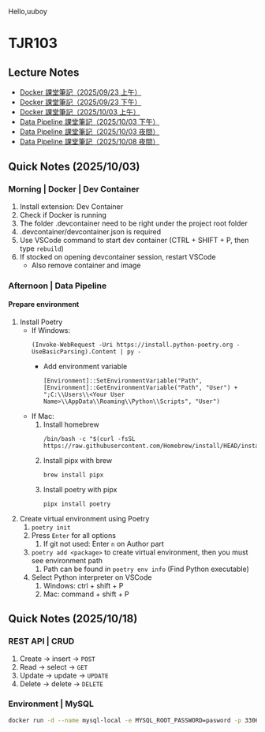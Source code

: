 Hello,uuboy
# TJR103

## Lecture Notes
- [Docker 課堂筆記（2025/09/23 上午）](docs/Tibame%2020250923%20docker%20morning.md)
- [Docker 課堂筆記（2025/09/23 下午）](docs/Tibame%2020250923%20docker%20afternoon.md)
- [Docker 課堂筆記（2025/10/03 上午）](docs/Tibame%2020251003%20docker%20morning.md)
- [Data Pipeline 課堂筆記（2025/10/03 下午）](docs/Tibame%2020251003%20datapipeline%20afternoon.md)
- [Data Pipeline 課堂筆記（2025/10/03 夜間）](docs/Tibame%2020251003%20datapipeline%20night.md)
- [Data Pipeline 課堂筆記（2025/10/08 夜間）](docs/Tibame%2020251008%20datapipeline%20night.md)

## Quick Notes (2025/10/03)

### Morning | Docker | Dev Container
1. Install extension: Dev Container
2. Check if Docker is running
3. The folder .devcontainer need to be right under the project root folder
4. .devcontainer/devcontainer.json is required
5. Use VSCode command to start dev container (CTRL + SHIFT + P, then type `rebuild`)
6. If stocked on opening devcontainer session, restart VSCode
   - Also remove container and image

### Afternoon | Data Pipeline
#### Prepare environment
1. Install Poetry
   - If Windows:
        ```
        (Invoke-WebRequest -Uri https://install.python-poetry.org -UseBasicParsing).Content | py -
        ```
       - Add environment variable
            ```
            [Environment]::SetEnvironmentVariable("Path", [Environment]::GetEnvironmentVariable("Path", "User") + ";C:\\Users\\<Your User Name>\\AppData\\Roaming\\Python\\Scripts", "User")
            ```
   - If Mac:
       1. Install homebrew
            ```
            /bin/bash -c "$(curl -fsSL https://raw.githubusercontent.com/Homebrew/install/HEAD/install.sh)"
            ```
       2. Install pipx with brew
            ```
            brew install pipx
            ```
       3. Install poetry with pipx
            ```
            pipx install poetry
            ```
2. Create virtual environment using Poetry
   1. `poetry init`
   2. Press `Enter` for all options
      1. If git not used: Enter `n` on Author part
   3. `poetry add <package>` to create virtual environment, then you must see environment path
      1. Path can be found in `poetry env info` (Find Python executable)
   4. Select Python interpreter on VSCode
      1. Windows: ctrl + shift + P
      2. Mac: command + shift + P

## Quick Notes (2025/10/18)

### REST API | CRUD
1. Create → insert → `POST`
2. Read → select → `GET`
3. Update → update → `UPDATE`
4. Delete → delete → `DELETE`

### Environment | MySQL
```bash
docker run -d --name mysql-local -e MYSQL_ROOT_PASSWORD=pasword -p 3306:3306 mysql:8
```
